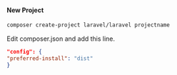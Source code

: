 #### New Project
```sh
composer create-project laravel/laravel projectname
```

Edit composer.json and add this line.

```json
"config": {
"preferred-install": "dist"
}
```
